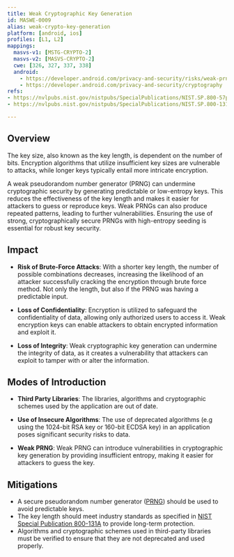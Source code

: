 ```yaml
---
title: Weak Cryptographic Key Generation
id: MASWE-0009
alias: weak-crypto-key-generation
platform: [android, ios]
profiles: [L1, L2]
mappings:
  masvs-v1: [MSTG-CRYPTO-2]
  masvs-v2: [MASVS-CRYPTO-2]
  cwe: [326, 327, 337, 338]
  android: 
    - https://developer.android.com/privacy-and-security/risks/weak-prng
    - https://developer.android.com/privacy-and-security/cryptography
refs:
- https://nvlpubs.nist.gov/nistpubs/SpecialPublications/NIST.SP.800-57pt1r5.pdf
- https://nvlpubs.nist.gov/nistpubs/SpecialPublications/NIST.SP.800-131Ar2.pdf

---
```


## Overview

The key size, also known as the key length, is dependent on the number of bits. Encryption algorithms that utilize insufficient key sizes are vulnerable to attacks, while longer keys typically entail more intricate encryption.

A weak pseudorandom number generator (PRNG) can undermine cryptographic security by generating predictable or low-entropy keys. This reduces the effectiveness of the key length and makes it easier for attackers to guess or reproduce keys. Weak PRNGs can also produce repeated patterns, leading to further vulnerabilities. Ensuring the use of strong, cryptographically secure PRNGs with high-entropy seeding is essential for robust key security.

## Impact

- **Risk of Brute-Force Attacks**:
With a shorter key length, the number of possible combinations decreases, increasing the likelihood of an attacker successfully cracking the encryption through brute force method. Not only the length, but also if the PRNG was having a predictable input.

- **Loss of  Confidentiality**:
Encryption is utilized to safeguard the confidentiality of data, allowing only authorized users to access it. Weak encryption keys can enable attackers to obtain encrypted information and exploit it.

- **Loss of Integrity**:
Weak cryptographic key generation can undermine the integrity of data, as it creates a vulnerability that attackers can exploit to tamper with or alter the information.

## Modes of Introduction

- **Third Party Libraries**:
The libraries, algorithms and cryptographic schemes used by the application are out of date.

- **Use of Insecure Algorithms**:
The use of deprecated algorithms (e.g using the 1024-bit RSA key or 160-bit ECDSA key) in an application poses significant security risks to data.

- **Weak PRNG**:
Weak PRNG can introduce vulnerabilities in cryptographic key generation by providing insufficient entropy, making it easier for attackers to guess the key.

## Mitigations

- A secure pseudorandom number generator ([PRNG](https://developer.android.com/privacy-and-security/risks/weak-prng)) should be used to avoid predictable keys.
- The key length should meet industry standards as specified in [NIST Special Publication 800-131A](https://nvlpubs.nist.gov/nistpubs/SpecialPublications/NIST.SP.800-131Ar2.pdf) to provide long-term protection.
- Algorithms and cryptographic schemes used in third-party libraries must be verified to ensure that they are not deprecated and used properly.
